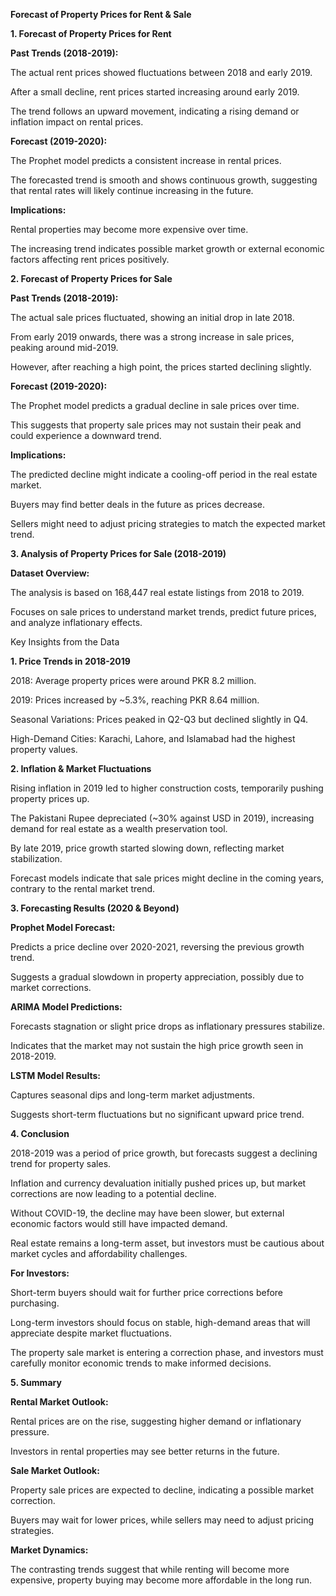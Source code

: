 **Forecast of Property Prices for Rent & Sale**

**1. Forecast of Property Prices for Rent**

**Past Trends (2018-2019):**

The actual rent prices showed fluctuations between 2018 and early 2019.

After a small decline, rent prices started increasing around early 2019.

The trend follows an upward movement, indicating a rising demand or inflation impact on rental prices.

**Forecast (2019-2020):**

The Prophet model predicts a consistent increase in rental prices.

The forecasted trend is smooth and shows continuous growth, suggesting that rental rates will likely continue increasing in the future.

**Implications:**

Rental properties may become more expensive over time.

The increasing trend indicates possible market growth or external economic factors affecting rent prices positively.

**2. Forecast of Property Prices for Sale**

**Past Trends (2018-2019):**

The actual sale prices fluctuated, showing an initial drop in late 2018.

From early 2019 onwards, there was a strong increase in sale prices, peaking around mid-2019.

However, after reaching a high point, the prices started declining slightly.

**Forecast (2019-2020):**

The Prophet model predicts a gradual decline in sale prices over time.

This suggests that property sale prices may not sustain their peak and could experience a downward trend.

**Implications:**

The predicted decline might indicate a cooling-off period in the real estate market.

Buyers may find better deals in the future as prices decrease.

Sellers might need to adjust pricing strategies to match the expected market trend.

**3. Analysis of Property Prices for Sale (2018-2019)**

**Dataset Overview:**

The analysis is based on 168,447 real estate listings from 2018 to 2019.

Focuses on sale prices to understand market trends, predict future prices, and analyze inflationary effects.

Key Insights from the Data

**1. Price Trends in 2018-2019**

2018: Average property prices were around PKR 8.2 million.

2019: Prices increased by ~5.3%, reaching PKR 8.64 million.

Seasonal Variations: Prices peaked in Q2-Q3 but declined slightly in Q4.

High-Demand Cities: Karachi, Lahore, and Islamabad had the highest property values.

**2. Inflation & Market Fluctuations**

Rising inflation in 2019 led to higher construction costs, temporarily pushing property prices up.

The Pakistani Rupee depreciated (~30% against USD in 2019), increasing demand for real estate as a wealth preservation tool.

By late 2019, price growth started slowing down, reflecting market stabilization.

Forecast models indicate that sale prices might decline in the coming years, contrary to the rental market trend.

**3. Forecasting Results (2020 & Beyond)**

**Prophet Model Forecast:**

Predicts a price decline over 2020-2021, reversing the previous growth trend.

Suggests a gradual slowdown in property appreciation, possibly due to market corrections.

**ARIMA Model Predictions:**

Forecasts stagnation or slight price drops as inflationary pressures stabilize.

Indicates that the market may not sustain the high price growth seen in 2018-2019.

**LSTM Model Results:**

Captures seasonal dips and long-term market adjustments.

Suggests short-term fluctuations but no significant upward price trend.

**4. Conclusion**

2018-2019 was a period of price growth, but forecasts suggest a declining trend for property sales.

Inflation and currency devaluation initially pushed prices up, but market corrections are now leading to a potential decline.

Without COVID-19, the decline may have been slower, but external economic factors would still have impacted demand.

Real estate remains a long-term asset, but investors must be cautious about market cycles and affordability challenges.

**For Investors:**

Short-term buyers should wait for further price corrections before purchasing.

Long-term investors should focus on stable, high-demand areas that will appreciate despite market fluctuations.

The property sale market is entering a correction phase, and investors must carefully monitor economic trends to make informed decisions.

**5. Summary**

**Rental Market Outlook:**

Rental prices are on the rise, suggesting higher demand or inflationary pressure.

Investors in rental properties may see better returns in the future.

**Sale Market Outlook:**

Property sale prices are expected to decline, indicating a possible market correction.

Buyers may wait for lower prices, while sellers may need to adjust pricing strategies.

**Market Dynamics:**

The contrasting trends suggest that while renting will become more expensive, property buying may become more affordable in the long run.
